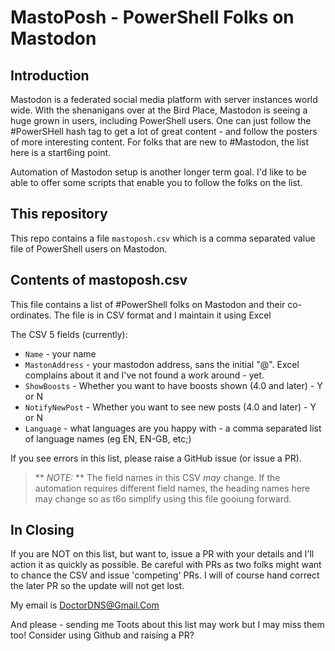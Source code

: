 # MastoPosh - PowerShell Folks on Mastodon

## Introduction

Mastodon is a federated social media platform with server instances world wide.
With the shenanigans over at the Bird Place, Mastodon is seeing a huge grown in users, including PowerShell users.
One can just follow the #PowerSHell hash tag to get a lot of great content - and follow the posters of more interesting content.
For folks that are new to #Mastodon, the list here is a start6ing point.

Automation of Mastodon setup is another longer term goal.
I'd like to be able to offer some scripts that enable you to follow the folks on the list.

## This repository

This repo contains a file ``mastoposh.csv`` which is a comma separated value file of PowerShell users on Mastodon.

## Contents of mastoposh.csv

This file contains a list of #PowerShell folks on Mastodon and their co-ordinates.
The file is in CSV format and I maintain it using Excel

The CSV 5 fields (currently):
* `Name` - your name
* `MastonAddress` - your mastodon address, sans the initial "@". Excel complains about it and I've not found a work around - yet.
* `ShowBoosts` - Whether you want to have boosts shown (4.0 and later) - Y or N
* `NotifyNewPost` - Whether you want to see new posts (4.0 and later) -  Y or N
* `Language` - what languages are you happy with - a comma separated list of language names (eg EN, EN-GB, etc;)

If you see errors in this list, please raise a GitHub issue (or issue a PR).

> ** _NOTE:_ ** The field names in this CSV _*may*_ change. 
> If the automation requires different field names, the heading names here may change so as t6o simplify using this file gooiung forward.



## In Closing

If you are NOT on this list, but want to, issue a PR with your details and I'll action it as quickly as possible. 
Be careful with PRs as two folks might want to chance the CSV and issue 'competing' PRs.
I will of course hand correct the later PR so the update will not get lost.

My email is DoctorDNS@Gmail.Com


And please - sending me Toots about this list may work but I may miss them too!
Consider using Github and raising a PR?
